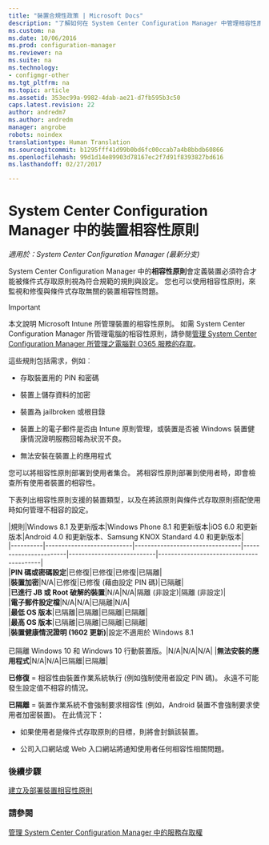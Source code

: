```yaml
---
title: "裝置合規性政策 | Microsoft Docs"
description: "了解如何在 System Center Configuration Manager 中管理相容性原則，使裝置符合條件式存取原則。"
ms.custom: na
ms.date: 10/06/2016
ms.prod: configuration-manager
ms.reviewer: na
ms.suite: na
ms.technology:
- configmgr-other
ms.tgt_pltfrm: na
ms.topic: article
ms.assetid: 353ec99a-9982-4dab-ae21-d7fb595b3c50
caps.latest.revision: 22
author: andredm7
ms.author: andredm
manager: angrobe
robots: noindex
translationtype: Human Translation
ms.sourcegitcommit: b1295fff41d99b0bd6fc00ccab7a4b8bbdb60866
ms.openlocfilehash: 99d1d14e89903d78167ec2f7d91f8393827bd616
ms.lasthandoff: 02/27/2017

---
```

# <a name="device-compliance-policies-in-system-center-configuration-manager"></a>System Center Configuration Manager 中的裝置相容性原則

*適用於：System Center Configuration Manager (最新分支)*

System Center Configuration Manager 中的**相容性原則**會定義裝置必須符合才能被條件式存取原則視為符合規範的規則與設定。 您也可以使用相容性原則，來監視和修復與條件式存取無關的裝置相容性問題。  


> [!IMPORTANT]  
>  本文說明 Microsoft Intune 所管理裝置的相容性原則。    如需 System Center Configuration Manager 所管理電腦的相容性原則，請參閱[管理 System Center Configuration Manager 所管理之電腦對 O365 服務的存取](../../protect/deploy-use/manage-access-to-o365-services-for-pcs-managed-by-sccm.md)。  

 這些規則包括需求，例如︰  

-   存取裝置用的 PIN 和密碼

-   裝置上儲存資料的加密

-   裝置為 jailbroken 或根目錄  

-   裝置上的電子郵件是否由 Intune 原則管理，或裝置是否被 Windows 裝置健康情況證明服務回報為狀況不良。  
-   無法安裝在裝置上的應用程式


 您可以將相容性原則部署到使用者集合。 將相容性原則部署到使用者時，即會檢查所有使用者裝置的相容性。  

 下表列出相容性原則支援的裝置類型，以及在將該原則與條件式存取原則搭配使用時如何管理不相容的設定。  

|規則|Windows 8.1 及更新版本|Windows Phone 8.1 和更新版本|iOS 6.0 和更新版本|Android 4.0 和更新版本、Samsung KNOX Standard 4.0 和更新版本|  
|----------|---------------------------|---------------------------------|-----------------------|---------------------------|-----------------------------------------|  
|**PIN 碼或密碼設定**|已修復|已修復|已修復|已隔離|  
|**裝置加密**|N/A|已修復|已修復 (藉由設定 PIN 碼)|已隔離|  
|**已進行 JB 或 Root 破解的裝置**|N/A|N/A|隔離 (非設定)|隔離 (非設定)|  
|**電子郵件設定檔**|N/A|N/A|已隔離|N/A|  
|**最低 OS 版本**|已隔離|已隔離|已隔離|已隔離|  
|**最高 OS 版本**|已隔離|已隔離|已隔離|已隔離|  
|**裝置健康情況證明 (1602 更新)**|設定不適用於 Windows 8.1<br /><br /> 已隔離 Windows 10 和 Windows 10 行動裝置版。|N/A|N/A|N/A|
|**無法安裝的應用程式**|N/A|N/A|已隔離|已隔離|

 **已修復** = 相容性由裝置作業系統執行 (例如強制使用者設定 PIN 碼)。  永遠不可能發生設定值不相容的情況。  

 **已隔離** = 裝置作業系統不會強制要求相容性 (例如，Android 裝置不會強制要求使用者加密裝置)。  在此情況下：  

-   如果使用者是條件式存取原則的目標，則將會封鎖該裝置。  

-   公司入口網站或 Web 入口網站將通知使用者任何相容性相關問題。

### <a name="next-steps"></a>後續步驟  
[建立及部署裝置相容性原則](create-compliance-policy.md)
### <a name="see-also"></a>請參閱  
 [管理 System Center Configuration Manager 中的服務存取權](../../protect/deploy-use/manage-access-to-services.md)

